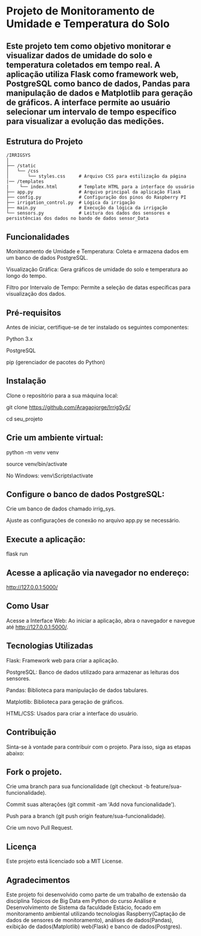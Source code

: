 # Projeto de Monitoramento de Umidade e Temperatura do Solo


## Este projeto tem como objetivo monitorar e visualizar dados de umidade do solo e temperatura coletados em tempo real. A aplicação utiliza Flask como framework web, PostgreSQL como banco de dados, Pandas para manipulação de dados e Matplotlib para geração de gráficos. A interface permite ao usuário selecionar um intervalo de tempo específico para visualizar a evolução das medições.


## Estrutura do Projeto

```
/IRRIGSYS
│
├── /static
│   └── /css
│       └── styles.css     # Arquivo CSS para estilização da página
|── /templates
|    └── index.html        # Template HTML para a interface do usuário
├── app.py                 # Arquivo principal da aplicação Flask
├── config.py              # Configuração dos pinos do Raspberry PI
├── irrigation_control.py  # Lógica da irrigação
├── main.py                # Execução da lógica da irrigação
└── sensors.py             # Leitura dos dados dos sensores e persistências dos dados no bando de dados sensor_Data
```

## Funcionalidades

Monitoramento de Umidade e Temperatura: Coleta e armazena dados em um banco de dados PostgreSQL.

Visualização Gráfica: Gera gráficos de umidade do solo e temperatura ao longo do tempo.

Filtro por Intervalo de Tempo: Permite a seleção de datas específicas para visualização dos dados.


## Pré-requisitos

Antes de iniciar, certifique-se de ter instalado os seguintes componentes:

Python 3.x

PostgreSQL

pip (gerenciador de pacotes do Python)


## Instalação

Clone o repositório para a sua máquina local:

git clone https://github.com/Aragaojorge/IrrigSyS/

cd seu_projeto


## Crie um ambiente virtual:

python -m venv venv

source venv/bin/activate   

No Windows: venv\Scripts\activate


## Configure o banco de dados PostgreSQL:

Crie um banco de dados chamado irrig_sys.

Ajuste as configurações de conexão no arquivo app.py se necessário.


## Execute a aplicação:


flask run


## Acesse a aplicação via navegador no endereço:

http://127.0.0.1:5000/


## Como Usar

Acesse a Interface Web: Ao iniciar a aplicação, abra o navegador e navegue até http://127.0.0.1:5000/.


## Tecnologias Utilizadas

Flask: Framework web para criar a aplicação.

PostgreSQL: Banco de dados utilizado para armazenar as leituras dos sensores.

Pandas: Biblioteca para manipulação de dados tabulares.

Matplotlib: Biblioteca para geração de gráficos.

HTML/CSS: Usados para criar a interface do usuário.


## Contribuição

Sinta-se à vontade para contribuir com o projeto. Para isso, siga as etapas abaixo:



## Fork o projeto.

Crie uma branch para sua funcionalidade (git checkout -b feature/sua-funcionalidade).

Commit suas alterações (git commit -am 'Add nova funcionalidade').

Push para a branch (git push origin feature/sua-funcionalidade).

Crie um novo Pull Request.


## Licença

Este projeto está licenciado sob a MIT License.


## Agradecimentos
Este projeto foi desenvolvido como parte de um trabalho de extensão da disciplina Tópicos de Big Data em Python do curso Análise e Desenvolvimento de Sistema da faculdade Estácio, focado em monitoramento ambiental utilizando tecnologias Raspberry(Captação de dados de sensores de monitoramento), análises de dados(Pandas), exibição de dados(Matplotlib) web(Flask) e banco de dados(Postgres).

